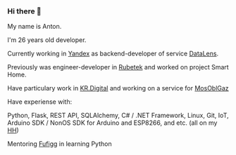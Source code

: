 ### Hi there 👋

My name is Anton.

I'm 26 years old developer.

Currently working in [Yandex](https://yandex.ru/) as backend-developer of service [DataLens](https://datalens.yandex.ru/).

Previously was engineer-developer in [Rubetek](https://rubetek.com/umnyj-dom-rubetek/) and worked on project Smart Home.

Have particulary work in [KR.Digital](https://kr.digital/) and working on a service for [MosOblGaz](https://mosoblgaz.ru/)


Have experiense with:

Python, Flask, REST API, SQLAlchemy, C# / .NET Framework, Linux, Git, IoT, Arduino SDK / NonOS SDK for Arduino and ESP8266, and etc.
(all on my [HH](https://hh.ru/resume/026c4da3ff07ab5fdf0039ed1f39483049474b))

Mentoring [Fufigg](https://github.com/Fufigg) in learning Python

<!--
**Quantum-0/Quantum-0** is a ✨ _special_ ✨ repository because its `README.md` (this file) appears on your GitHub profile.

Here are some ideas to get you started:

- 🔭 I’m currently working on ...
- 🌱 I’m currently learning ...
- 👯 I’m looking to collaborate on ...
- 🤔 I’m looking for help with ...
- 💬 Ask me about ...
- 📫 How to reach me: ...
- 😄 Pronouns: ...
- ⚡ Fun fact: ...


<p>&nbsp;<img align="center" src="https://github-readme-stats.vercel.app/api?username=quantum-0&show_icons=true&locale=en" alt="quantum-0" /></p>
<p><img align="center" src="https://github-readme-stats.vercel.app/api/top-langs?username=quantum-0&show_icons=true&locale=en&layout=compact" alt="quantum-0" /></p>
<p><img align="center" src="https://wakatime.com/share/@7c9029ee-89d1-45a3-8197-cbf6c3bcaf78/b4122c89-e1ce-4153-bae0-62269111579b.png" alt="wakatime" /></p>
-->
